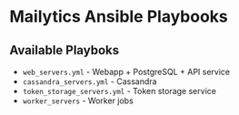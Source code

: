 # Mailytics Ansible Playbooks

## Available Playboks

* `web_servers.yml` - Webapp + PostgreSQL + API service
* `cassandra_servers.yml` - Cassandra
* `token_storage_servers.yml` - Token storage service
* `worker_servers` - Worker jobs
